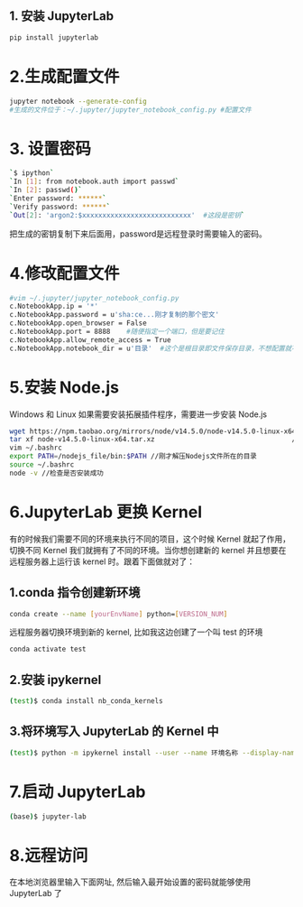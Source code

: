 ## 1. 安装 JupyterLab

```bash
pip install jupyterlab
```

# 2.生成配置文件

```bash
jupyter notebook --generate-config
#生成的文件位于：~/.jupyter/jupyter_notebook_config.py #配置文件
```

# 3. 设置密码

```bash
`$ ipython`
`In [1]: from notebook.auth import passwd`
`In [2]: passwd()`
`Enter password: ******`
`Verify password: ******`
`Out[2]: 'argon2:$xxxxxxxxxxxxxxxxxxxxxxxxxxx'  #这段是密钥`
```

把生成的密钥复制下来后面用，password是远程登录时需要输入的密码。

# 4.修改配置文件

```bash
#vim ~/.jupyter/jupyter_notebook_config.py
c.NotebookApp.ip = '*'
c.NotebookApp.password = u'sha:ce...刚才复制的那个密文'
c.NotebookApp.open_browser = False
c.NotebookApp.port = 8888    #随便指定一个端口，但是要记住
c.NotebookApp.allow_remote_access = True
c.NotebookApp.notebook_dir = u'目录'  #这个是根目录即文件保存目录，不想配置就不配置，默认是用户家目录
```

# 5.安装 Node.js

Windows 和 Linux 如果需要安装拓展插件程序，需要进一步安装 Node.js

```bash
wget https://npm.taobao.org/mirrors/node/v14.5.0/node-v14.5.0-linux-x64.tar.xz    // 下载
tar xf node-v14.5.0-linux-x64.tar.xz                                  // 解压
vim ~/.bashrc
export PATH=/nodejs_file/bin:$PATH //刚才解压Nodejs文件所在的目录
source ~/.bashrc
node -v //检查是否安装成功
```

# 6.JupyterLab 更换 Kernel

有的时候我们需要不同的环境来执行不同的项目，这个时候 Kernel 就起了作用，切换不同 Kernel 我们就拥有了不同的环境。当你想创建新的 kernel 并且想要在远程服务器上运行该 kernel 时。跟着下面做就对了：

## 1.conda 指令创建新环境

```bash
conda create --name [yourEnvName] python=[VERSION_NUM]
```

远程服务器切换环境到新的 kernel, 比如我这边创建了一个叫 test 的环境

```bash
conda activate test
```

## 2.安装 ipykernel

```bash
(test)$ conda install nb_conda_kernels
```



## 3.将环境写入 JupyterLab 的 Kernel 中

```bash
(test)$ python -m ipykernel install --user --name 环境名称 --display-name "显示的名称"
```

# 7.启动 JupyterLab

```bash
(base)$ jupyter-lab
```

# 8.远程访问

在本地浏览器里输入下面网址, 然后输入最开始设置的密码就能够使用 JupyterLab 了

